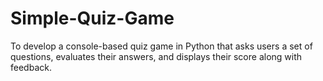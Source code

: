 # Simple-Quiz-Game
To develop a console-based quiz game in Python that asks users a set of questions, evaluates their answers,  and displays their score along with feedback.
